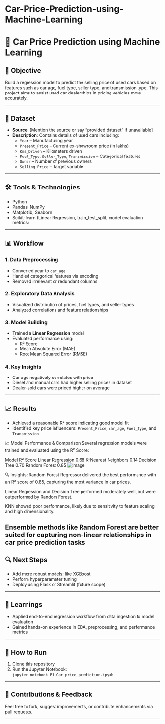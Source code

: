 # Car-Price-Prediction-using-Machine-Learning

# 🚗 Car Price Prediction using Machine Learning

## 📌 Objective
Build a regression model to predict the selling price of used cars based on features such as car age, fuel type, seller type, and transmission type. This project aims to assist used car dealerships in pricing vehicles more accurately.

---

## 📁 Dataset
- **Source**: [Mention the source or say “provided dataset” if unavailable]
- **Description**: Contains details of used cars including:
  - `Year` – Manufacturing year
  - `Present_Price` – Current ex-showroom price (in lakhs)
  - `Kms_Driven` – Kilometers driven
  - `Fuel_Type`, `Seller_Type`, `Transmission` – Categorical features
  - `Owner` – Number of previous owners
  - `Selling_Price` – Target variable

---

## 🛠️ Tools & Technologies
- Python
- Pandas, NumPy
- Matplotlib, Seaborn
- Scikit-learn (Linear Regression, train_test_split, model evaluation metrics)

---

## 📊 Workflow

### 1. Data Preprocessing
- Converted year to `car_age`
- Handled categorical features via encoding
- Removed irrelevant or redundant columns

### 2. Exploratory Data Analysis
- Visualized distribution of prices, fuel types, and seller types
- Analyzed correlations and feature relationships

### 3. Model Building
- Trained a **Linear Regression** model
- Evaluated performance using:
  - R² Score
  - Mean Absolute Error (MAE)
  - Root Mean Squared Error (RMSE)

### 4. Key Insights
- Car age negatively correlates with price
- Diesel and manual cars had higher selling prices in dataset
- Dealer-sold cars were priced higher on average

---

## 📈 Results
- Achieved a reasonable R² score indicating good model fit
- Identified key price influencers: `Present_Price`, `car_age`, `Fuel_Type`, and `Transmission`

📈 Model Performance & Comparison
Several regression models were trained and evaluated using the R² Score:

Model	R² Score
Linear Regression	0.68
K-Nearest Neighbors	0.14
Decision Tree	0.70
Random Forest	0.85
![image](https://github.com/user-attachments/assets/ff8033af-3362-4abc-9049-d0aae2e22cb4)

🔍 Insights:
Random Forest Regressor delivered the best performance with an R² score of 0.85, capturing the most variance in car prices.

Linear Regression and Decision Tree performed moderately well, but were outperformed by Random Forest.

KNN showed poor performance, likely due to sensitivity to feature scaling and high dimensionality.

Ensemble methods like Random Forest are better suited for capturing non-linear relationships in car price prediction tasks
---

## 🔍 Next Steps
- Add more robust models: like XGBoost
- Perform hyperparameter tuning
- Deploy using Flask or Streamlit (future scope)

---

## 🧠 Learnings
- Applied end-to-end regression workflow from data ingestion to model evaluation
- Gained hands-on experience in EDA, preprocessing, and performance metrics

---

## 📎 How to Run
1. Clone this repository
2. Run the Jupyter Notebook:  
   `jupyter notebook P1_Car_price_prediction.ipynb`

---

## 🤝 Contributions & Feedback
Feel free to fork, suggest improvements, or contribute enhancements via pull requests.

---
